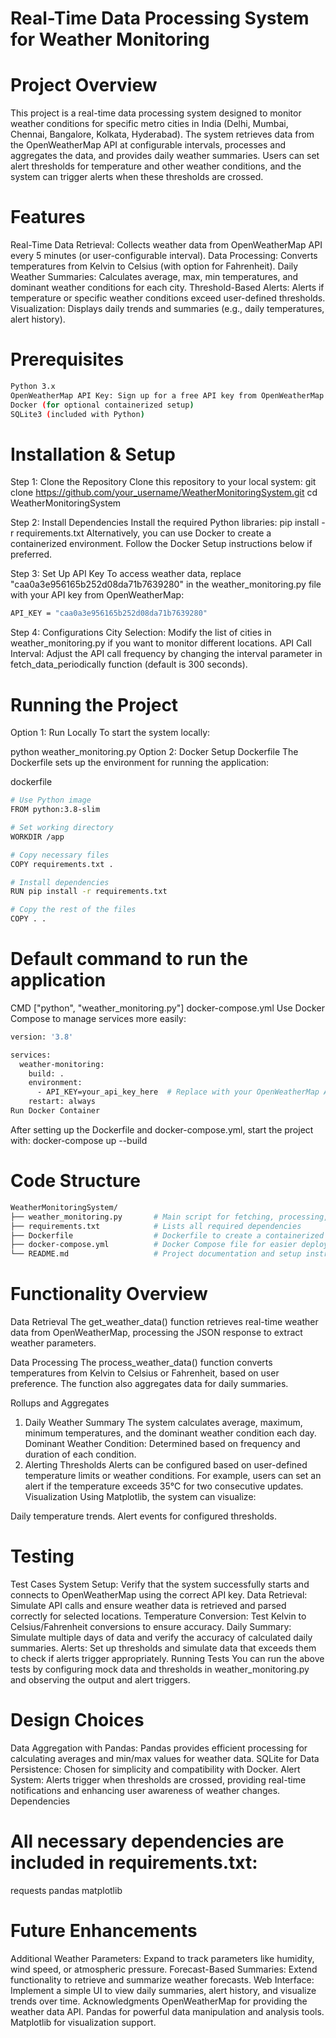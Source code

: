 
# Real-Time Data Processing System for Weather Monitoring
# Project Overview
This project is a real-time data processing system designed to monitor weather conditions for specific metro cities in India (Delhi, Mumbai, Chennai, Bangalore, Kolkata, Hyderabad). The system retrieves data from the OpenWeatherMap API at configurable intervals, processes and aggregates the data, and provides daily weather summaries. Users can set alert thresholds for temperature and other weather conditions, and the system can trigger alerts when these thresholds are crossed.

# Features
Real-Time Data Retrieval: Collects weather data from OpenWeatherMap API every 5 minutes (or user-configurable interval).
Data Processing: Converts temperatures from Kelvin to Celsius (with option for Fahrenheit).
Daily Weather Summaries: Calculates average, max, min temperatures, and dominant weather conditions for each city.
Threshold-Based Alerts: Alerts if temperature or specific weather conditions exceed user-defined thresholds.
Visualization: Displays daily trends and summaries (e.g., daily temperatures, alert history).

# Prerequisites
```bash
Python 3.x
OpenWeatherMap API Key: Sign up for a free API key from OpenWeatherMap.
Docker (for optional containerized setup)
SQLite3 (included with Python)
```

# Installation & Setup
Step 1: Clone the Repository
Clone this repository to your local system:
git clone https://github.com/your_username/WeatherMonitoringSystem.git
cd WeatherMonitoringSystem

Step 2: Install Dependencies
Install the required Python libraries:
pip install -r requirements.txt
Alternatively, you can use Docker to create a containerized environment. Follow the Docker Setup instructions below if preferred.

Step 3: Set Up API Key
To access weather data, replace "caa0a3e956165b252d08da71b7639280" in the weather_monitoring.py file with your API key from OpenWeatherMap:

```bash
API_KEY = "caa0a3e956165b252d08da71b7639280"
```
Step 4: Configurations
City Selection: Modify the list of cities in weather_monitoring.py if you want to monitor different locations.
API Call Interval: Adjust the API call frequency by changing the interval parameter in fetch_data_periodically function (default is 300 seconds).

# Running the Project
Option 1: Run Locally
To start the system locally:

python weather_monitoring.py
Option 2: Docker Setup
Dockerfile
The Dockerfile sets up the environment for running the application:

dockerfile
```bash
# Use Python image
FROM python:3.8-slim

# Set working directory
WORKDIR /app

# Copy necessary files
COPY requirements.txt .

# Install dependencies
RUN pip install -r requirements.txt

# Copy the rest of the files
COPY . .
```
# Default command to run the application
CMD ["python", "weather_monitoring.py"]
docker-compose.yml
Use Docker Compose to manage services more easily:
```bash
version: '3.8'

services:
  weather-monitoring:
    build: .
    environment:
      - API_KEY=your_api_key_here  # Replace with your OpenWeatherMap API key
    restart: always
Run Docker Container
```
After setting up the Dockerfile and docker-compose.yml, start the project with:
docker-compose up --build
# Code Structure
```bash
WeatherMonitoringSystem/
├── weather_monitoring.py       # Main script for fetching, processing, and analyzing data
├── requirements.txt            # Lists all required dependencies
├── Dockerfile                  # Dockerfile to create a containerized environment
├── docker-compose.yml          # Docker Compose file for easier deployment
└── README.md                   # Project documentation and setup instructions
```
# Functionality Overview
Data Retrieval
The get_weather_data() function retrieves real-time weather data from OpenWeatherMap, processing the JSON response to extract weather parameters.

Data Processing
The process_weather_data() function converts temperatures from Kelvin to Celsius or Fahrenheit, based on user preference. The function also aggregates data for daily summaries.

Rollups and Aggregates
1. Daily Weather Summary
The system calculates average, maximum, minimum temperatures, and the dominant weather condition each day.
Dominant Weather Condition: Determined based on frequency and duration of each condition.
2. Alerting Thresholds
Alerts can be configured based on user-defined temperature limits or weather conditions.
For example, users can set an alert if the temperature exceeds 35°C for two consecutive updates.
Visualization
Using Matplotlib, the system can visualize:

Daily temperature trends.
Alert events for configured thresholds.

# Testing
Test Cases
System Setup: Verify that the system successfully starts and connects to OpenWeatherMap using the correct API key.
Data Retrieval: Simulate API calls and ensure weather data is retrieved and parsed correctly for selected locations.
Temperature Conversion: Test Kelvin to Celsius/Fahrenheit conversions to ensure accuracy.
Daily Summary: Simulate multiple days of data and verify the accuracy of calculated daily summaries.
Alerts: Set up thresholds and simulate data that exceeds them to check if alerts trigger appropriately.
Running Tests
You can run the above tests by configuring mock data and thresholds in weather_monitoring.py and observing the output and alert triggers.

# Design Choices
Data Aggregation with Pandas: Pandas provides efficient processing for calculating averages and min/max values for weather data.
SQLite for Data Persistence: Chosen for simplicity and compatibility with Docker.
Alert System: Alerts trigger when thresholds are crossed, providing real-time notifications and enhancing user awareness of weather changes.
Dependencies

# All necessary dependencies are included in requirements.txt:

requests
pandas
matplotlib

# Future Enhancements
Additional Weather Parameters: Expand to track parameters like humidity, wind speed, or atmospheric pressure.
Forecast-Based Summaries: Extend functionality to retrieve and summarize weather forecasts.
Web Interface: Implement a simple UI to view daily summaries, alert history, and visualize trends over time.
Acknowledgments
OpenWeatherMap for providing the weather data API.
Pandas for powerful data manipulation and analysis tools.
Matplotlib for visualization support.

